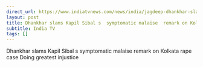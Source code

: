 ```yaml
---
direct_url: https://www.indiatvnews.com/news/india/jagdeep-dhankhar-slams-kapil-sibal-symptomatic-malaise-remark-on-kolkata-rape-case-doing-greatest-injustice-cbi-investigation-supreme-court-hearing-2024-08-30-949634
layout: post
title: Dhankhar slams Kapil Sibal s  symptomatic malaise  remark on Kolkata rape case   Doing greatest injustice    
subtitle: India TV
tags: []
---
```


Dhankhar slams Kapil Sibal s  symptomatic malaise  remark on Kolkata rape case   Doing greatest injustice    
